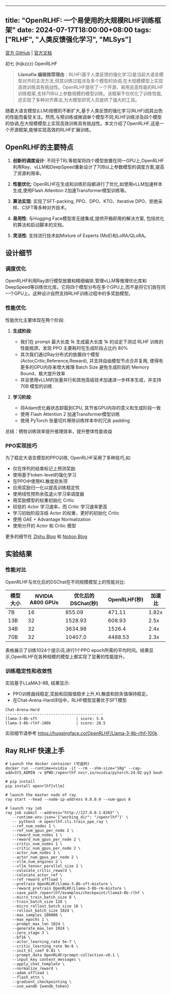 
---
title: "OpenRLHF: 一个易使用的大规模RLHF训练框架"
date: 2024-07-17T18:00:00+08:00
tags: ["RLHF", "人类反馈强化学习", "MLSys"]
---

[官方 GitHub](https://github.com/OpenRLHF/OpenRLHF) | [官方文档](https://openrlhf.readthedocs.io/en/latest/)

初七 (hijkzzz) OpenRLHF

> **Llamafia 编辑推荐理由**：RLHF(基于人类反馈的强化学习)是当前大语言模型对齐的主流方法,但其训练过程涉及多个模型的协调,在大规模模型上实现高效训练具有挑战性。OpenRLHF提供了一个开源、易用且高性能的RLHF训练框架,支持70B以上参数规模的模型训练。该框架不仅优化了训练性能,还实现了多种对齐算法,为大模型研究人员提供了强大的工具。

随着大语言模型(LLM)规模的不断扩大,基于人类反馈的强化学习(RLHF)因其出色的性能而备受关注。然而,与预训练或微调单个模型不同,RLHF训练涉及四个模型的协调,在大规模模型上实现高效训练具有挑战性。本文介绍了OpenRLHF,这是一个开源框架,能够实现高效的RLHF扩展训练。

## OpenRLHF的主要特点

1. **创新的调度设计**: 不同于TRL等框架将四个模型放置在同一GPU上,OpenRLHF利用Ray、vLLM和DeepSpeed重新设计了70B以上参数模型的调度方案,提高了资源利用率。

2. **性能优化**: OpenRLHF在生成和训练阶段都进行了优化,如使用vLLM加速样本生成,使用Flash Attention 2加速Transformer模型训练等。

3. **算法实现**: 实现了SFT-packing, PPO、DPO、KTO、Iterative DPO、拒绝采样、CSFT等多种对齐技术。

4. **易用性**: 与Hugging Face模型库无缝集成,提供开箱即用的解决方案, 包括优化的算法和启动脚本的文档。

5. **灵活性**: 支持流行技术如Mixture of Experts (MoE)和LoRA/QLoRA。

## 设计细节

### 调度优化

OpenRLHF利用Ray进行模型放置和精细编排,管理vLLM等推理优化库和DeepSpeed等训练优化库。它将四个模型分布在多个GPU上,而不是将它们放在同一个GPU上。这种设计自然支持RLHF训练过程中的多奖励模型。

### 性能优化

性能优化主要体现在两个阶段:

1. **生成阶段**: 
   - 我们在 prompt 最大长度 1k 生成最大长度 1k 的设定下测试 RLHF 训练的性能瓶颈，发现 PPO 主要耗时在生成阶段占比约 80%
   - 其次我们通过Ray分布式的放置四个模型(Actor,Critic,Reference,Reward), 并支持自由模型节点合并复用, 使得有更多的GPU内存来增大推理 Batch Size 避免生成阶段的 Memory Bound，极大提升效率
   - 并且使用vLLM的张量并行和其他高级技术加速进一步样本生成，并支持 70B 模型的训练

2. **学习阶段**:
   - 将Adam优化器状态卸载到CPU, 其节省GPU内存的意义和生成阶段一致
   - 使用 Flash Attention 2 加速Transformer模型训练
   - 使用 PyTorch 张量切片移除训练样本中的冗余 padding

总结：牺牲训练效率提升推理效率，提升整体性能收益

### PPO实现技巧

为了稳定大语言模型的PPO训练, OpenRLHF采用了多种技巧,如:

- 仅在序列的结束标记上预测奖励
- 使用基于token-level的强化学习
- 在PPO中使用KL散度损失项
- 应用奖励归一化以提高训练稳定性
- 使用线性预热余弦退火学习率调度器
- 用奖励模型的权重初始化 Critic
- 较低的 Actor 学习速率，而 Critic 学习速率更高
- 学习初始阶段冻结 Actor 的权重，更好的初始化 Critic
- 使用 GAE + Advantage Normalization
- 使用分开的 Actor 和 Critic 模型

更多的细节在 [Zhihu Blog](https://zhuanlan.zhihu.com/p/622134699) 和 [Notion Blog](https://difficult-link-dd7.notion.site/eb7b2d1891f44b3a84e7396d19d39e6f?v=01bcb084210149488d730064cbabc99f)

## 实验结果

### 性能对比

OpenRLHF与优化后的DSChat在不同规模模型上的性能对比:

| 模型大小 | NVIDIA A800 GPUs | 优化后的DSChat(秒) | OpenRLHF(秒) | 加速比 |
|---------|------------------|-------------------|-------------|-------|
| 7B      | 16               | 855.09            | 471.11      | 1.82x |
| 13B     | 32               | 1528.93           | 608.93      | 2.5x  |
| 34B     | 32               | 3634.98           | 1526.4      | 2.4x  |
| 70B     | 32               | 10407.0           | 4488.53     | 2.3x  |

表格展示了训练1024个提示词,进行1个PPO epoch所需的平均时间。结果显示,OpenRLHF在各种规模的模型上都实现了显著的性能提升。

### 训练稳定性和收敛性

实验基于LLaMA3-8B, 结果显示:

- PPO训练曲线稳定,奖励和回报值稳步上升,KL散度和损失值保持稳定。
- 在Chat-Arena-Hard评估中，RLHF模型显著优于SFT模型

```
Chat-Arena-Hard
-------------------------------------------
llama-3-8b-sft                 | score: 5.6   
llama-3-8b-rlhf-100k           | score: 20.5
```

实验细节请参考 https://huggingface.co/OpenRLHF/Llama-3-8b-rlhf-100k


## Ray RLHF 快速上手

```
# Launch the docker container (可选的)
docker run --runtime=nvidia -it --rm --shm-size="10g" --cap-add=SYS_ADMIN -v $PWD:/openrlhf nvcr.io/nvidia/pytorch:24.02-py3 bash

# pip install
pip install openrlhf[vllm]

# launch the master node of ray
ray start --head --node-ip-address 0.0.0.0 --num-gpus 8

# launch ray job
ray job submit --address="http://127.0.0.1:8265" \
   --runtime-env-json='{"working_dir": "/openrlhf"}' \
   -- python3 -m openrlhf.cli.train_ppo_ray \
   --ref_num_nodes 1 \
   --ref_num_gpus_per_node 2 \
   --reward_num_nodes 1 \
   --reward_num_gpus_per_node 2 \
   --critic_num_nodes 1 \
   --critic_num_gpus_per_node 2 \
   --actor_num_nodes 1 \
   --actor_num_gpus_per_node 2 \
   --vllm_num_engines 2 \
   --vllm_tensor_parallel_size 2 \
   --colocate_critic_reward \
   --colocate_actor_ref \
   --ref_reward_offload \
   --pretrain OpenRLHF/Llama-3-8b-sft-mixture \
   --reward_pretrain OpenRLHF/Llama-3-8b-rm-mixture \
   --save_path /openrlhf/examples/checkpoint/llama3-8b-rlhf \
   --micro_train_batch_size 8 \
   --train_batch_size 128 \
   --micro_rollout_batch_size 16 \
   --rollout_batch_size 1024 \
   --max_samples 100000 \
   --max_epochs 1 \
   --prompt_max_len 1024 \
   --generate_max_len 1024 \
   --zero_stage 3 \
   --bf16 \
   --actor_learning_rate 5e-7 \
   --critic_learning_rate 9e-6 \
   --init_kl_coef 0.01 \
   --prompt_data OpenRLHF/prompt-collection-v0.1 \
   --input_key context_messages \
   --apply_chat_template \
   --normalize_reward \
   --adam_offload \
   --flash_attn \
   --gradient_checkpointing \
   --use_wandb {wandb_token}
```
